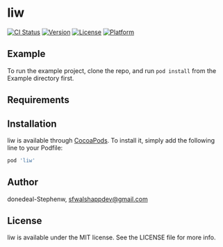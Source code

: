 # liw

[![CI Status](http://img.shields.io/travis/donedeal-Stephenw/liw.svg?style=flat)](https://travis-ci.org/donedeal-Stephenw/liw)
[![Version](https://img.shields.io/cocoapods/v/liw.svg?style=flat)](http://cocoapods.org/pods/liw)
[![License](https://img.shields.io/cocoapods/l/liw.svg?style=flat)](http://cocoapods.org/pods/liw)
[![Platform](https://img.shields.io/cocoapods/p/liw.svg?style=flat)](http://cocoapods.org/pods/liw)

## Example

To run the example project, clone the repo, and run `pod install` from the Example directory first.

## Requirements

## Installation

liw is available through [CocoaPods](http://cocoapods.org). To install
it, simply add the following line to your Podfile:

```ruby
pod 'liw'
```

## Author

donedeal-Stephenw, sfwalshappdev@gmail.com

## License

liw is available under the MIT license. See the LICENSE file for more info.
